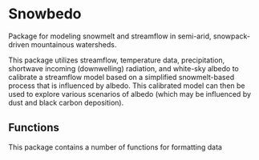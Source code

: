 # Snowbedo
Package for modeling snowmelt and streamflow in semi-arid, snowpack-driven mountainous watersheds.

This package utilizes  streamflow, temperature data, precipitation, shortwave incoming (downwelling) radiation, and white-sky albedo 
to calibrate a streamflow model based on a simplified snowmelt-based process that is influenced by albedo. This calibrated model can 
then be used to explore various scenarios of albedo (which may be influenced by dust and black carbon deposition).


## Functions
This package contains a number of functions for formatting data
